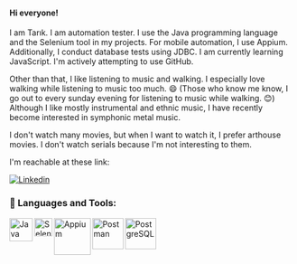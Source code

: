 #### Hi everyone!

I am Tarık. I am automation tester. I use the Java programming language and the Selenium tool in my projects. For mobile automation, I use Appium. Additionally, I conduct database tests using JDBC. 
I am currently learning JavaScript. I'm actively attempting to use GitHub. 

Other than that, I like listening to music and walking. I especially love walking while listening to music too much. 😄 (Those who know me know, I go out to every sunday evening for listening to music while walking. 😊) Although I like mostly instrumental and ethnic music, I have recently become interested in symphonic metal music. 

I don't watch many movies, but when I want to watch it, I prefer arthouse movies. I don't watch serials because I'm not interesting to them.

I'm reachable at these link:

[![Linkedin](https://img.shields.io/badge/-LinkedIn-191279?style=flat-quare&labelColor=0191255&logo=LinkedIn&logoColor=blue&link=link)](https://www.linkedin.com/in/tarikkilickaya) 


### 🔧 Languages and Tools:

<img align="left" alt="Java" width="41px" src="https://store.donanimhaber.com/e8/87/c3/e887c31e7c83257c4b08265cad22f442.jpg" >
<img align="left" alt="Selenium" width="32px" src="https://camo.githubusercontent.com/74ed64243ba05754329bc527cd4240ebd1c087a1/68747470733a2f2f73656c656e69756d2e6465762f696d616765732f73656c656e69756d5f6c6f676f5f7371756172655f677265656e2e706e67">
<img align="left" alt="Appium" width="65px" src="https://www.gartner.com/imagesrv/peer-insights/vendors/logos/appium.png">
<img align="left" alt="Postman" width="55px" src="http://www.semihduran.com/wp-content/uploads/2020/12/postman.jpg">
<img align="left" alt="PostgreSQL" width="55px" src="https://audviklabs.in/wp-content/uploads/2022/01/postgreSQL.png">













<!--
**tarikkilickaya/tarikkilickaya** is a ✨ _special_ ✨ repository because its `README.md` (this file) appears on your GitHub profile.

Here are some ideas to get you started:

- 🔭 I’m currently working on ...
- 🌱 I’m currently learning ...
- 👯 I’m looking to collaborate on ...
- 🤔 I’m looking for help with ...
- 💬 Ask me about ...
- 📫 How to reach me: ...
- 😄 Pronouns: ...
- ⚡ Fun fact: ...
-->
